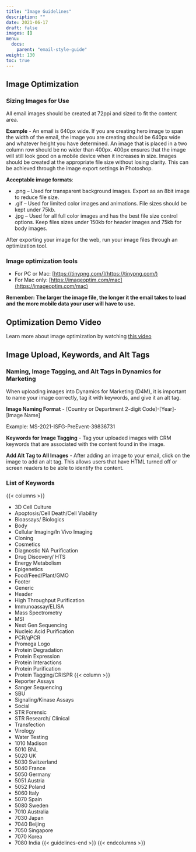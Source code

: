 ```yaml
---
title: "Image Guidelines"
description: ""
date: 2021-06-17
draft: false
images: []
menu:
  docs:
    parent: "email-style-guide"
weight: 130
toc: true
---
```


## Image Optimization
### Sizing Images for Use

All email images should be created at 72ppi and sized to fit the content area.

**Example** - An email is 640px wide. If you are creating hero image to span the width of the email, the image you are creating should be 640px wide and whatever height you have determined. An image that is placed in a two column row should be no wider than 400px. 400px ensures that the image will still look good on a mobile device when it increases in size.
Images should be created at the appropriate file size without losing clarity. This can be achieved through the image export settings in Photoshop.

**Acceptable image formats**:
* .png – Used for transparent background images. Export as an 8bit image to reduce file size.
* .gif – Used for limited color images and animations. File sizes should be kept under 75kb.
* .jpg – Used for all full color images and has the best file size control options. Keep files sizes under 150kb for header images and 75kb for body images.

After exporting your image for the web, run your image files through an optimization tool.

### Image optimization tools
* For PC or Mac: [https://tinypng.com/](https://tinypng.com/)
* For Mac only: [https://imageoptim.com/mac](https://imageoptim.com/mac)

**Remember: The larger the image file, the longer it the email takes to load and the more mobile data your user will have to use.**

## Optimization Demo Video
Learn more about image optimization by watching [this video](https://promega-my.sharepoint.com/personal/sean_rudi_promega_com/_layouts/15/onedrive.aspx?id=%2Fpersonal%2Fsean%5Frudi%5Fpromega%5Fcom%2FDocuments%2FDemo%20Videos%2FEmail%20Image%20Optimization%2Emp4&parent=%2Fpersonal%2Fsean%5Frudi%5Fpromega%5Fcom%2FDocuments%2FDemo%20Videos&originalPath=aHR0cHM6Ly9wcm9tZWdhLW15LnNoYXJlcG9pbnQuY29tLzp2Oi9wL3NlYW5fcnVkaS9FYzFEX1h3SzQ4dEt1dFh6Ul96SjRvZ0JMZjNuS2YwOE5aWHlGamJRcW5SZnBBP3J0aW1lPWU4MXdGcll4MlVn)

## Image Upload, Keywords, and Alt Tags
### Naming, Image Tagging, and Alt Tags in Dynamics for Marketing

When uploading images into Dynamics for Marketing (D4M), it is important to name your image correctly, tag it with keywords, and give it an alt tag.

**Image Naming Format** -
[Country or Department 2-digit Code]-[Year]-[Image Name]

Example: MS-2021-ISFG-PreEvent-39836731

**Keywords for Image Tagging** -
Tag your uploaded images with CRM keywords that are associated with the content found in the image.

**Add Alt Tag to All Images** -
After adding an image to your email, click on the image to add an alt tag. This allows users that have HTML turned off or screen readers to be able to identify the content.

### List of Keywords

{{< columns >}}
* 3D Cell Culture
* Apoptosis/Cell Death/Cell Viability
* Bioassays/ Biologics
* Body
* Cellular Imaging/In Vivo Imaging
* Cloning
* Cosmetics
* Diagnostic NA Purification
* Drug Discovery/ HTS
* Energy Metabolism
* Epigenetics
* Food/Feed/Plant/GMO
* Footer
* Generic
* Header
* High Throughput Purification
* Immunoassay/ELISA
* Mass Spectrometry
* MSI
* Next Gen Sequencing
* Nucleic Acid Purification
* PCR/qPCR
* Promega Logo
* Protein Degradation
* Protein Expression
* Protein Interactions
* Protein Purification
* Protein Tagging/CRISPR
{{< column >}}
* Reporter Assays
* Sanger Sequencing
* SBU
* Signaling/Kinase Assays
* Social
* STR Forensic
* STR Research/ Clinical
* Transfection
* Virology
* Water Testing
* 1010 Madison
* 5010 BNL
* 5020 UK
* 5030 Switzerland
* 5040 France
* 5050 Germany
* 5051 Austria
* 5052 Poland
* 5060 Italy
* 5070 Spain
* 5080 Sweden
* 7010 Australia
* 7030 Japan
* 7040 Beijing
* 7050 Singapore
* 7070 Korea
* 7080 India
{{< guidelines-end >}}
{{< endcolumns >}}
